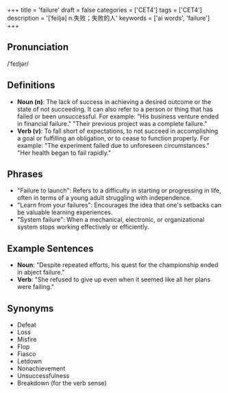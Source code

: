 +++
title = 'failure'
draft = false
categories = ['CET4']
tags = ['CET4']
description = '[ˈfeiljə] n.失败；失败的人'
keywords = ['ai words', 'failure']
+++

## Pronunciation
/ˈfeɪljər/

## Definitions
- **Noun (n)**: The lack of success in achieving a desired outcome or the state of not succeeding. It can also refer to a person or thing that has failed or been unsuccessful. For example: "His business venture ended in financial failure." "Their previous project was a complete failure."
- **Verb (v)**: To fall short of expectations, to not succeed in accomplishing a goal or fulfilling an obligation, or to cease to function properly. For example: "The experiment failed due to unforeseen circumstances." "Her health began to fail rapidly."

## Phrases
- "Failure to launch": Refers to a difficulty in starting or progressing in life, often in terms of a young adult struggling with independence.
- "Learn from your failures": Encourages the idea that one's setbacks can be valuable learning experiences.
- "System failure": When a mechanical, electronic, or organizational system stops working effectively or efficiently.

## Example Sentences
- **Noun**: "Despite repeated efforts, his quest for the championship ended in abject failure."
- **Verb**: "She refused to give up even when it seemed like all her plans were failing."

## Synonyms
- Defeat
- Loss
- Misfire
- Flop
- Fiasco
- Letdown
- Nonachievement
- Unsuccessfulness
- Breakdown (for the verb sense)
